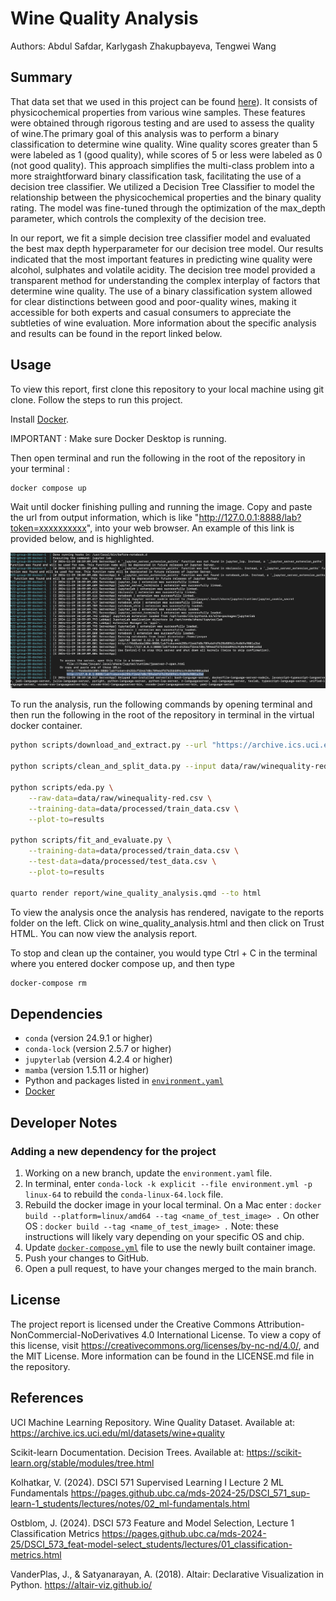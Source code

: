 # Wine Quality Analysis

Authors: Abdul Safdar, Karlygash Zhakupbayeva, Tengwei Wang

## Summary

That data set that we used in this project can be found [here](https://archive.ics.uci.edu/dataset/186/wine+quality)). It consists of physicochemical properties from various wine samples. These features were obtained through rigorous testing and are used to assess the quality of wine.The primary goal of this analysis was to perform a binary classification to determine wine quality. Wine quality scores greater than 5 were labeled as 1 (good quality), while scores of 5 or less were labeled as 0 (not good quality). This approach simplifies the multi-class problem into a more straightforward binary classification task, facilitating the use of a decision tree classifier. We utilized a Decision Tree Classifier to model the relationship between the physicochemical properties and the binary quality rating. The model was fine-tuned through the optimization of the max_depth parameter, which controls the complexity of the decision tree. 

In our report, we fit a simple decision tree classifier model and evaluated the best max depth hyperparameter for our decision tree model. Our results indicated that the most important features in predicting wine quality were alcohol, sulphates and volatile acidity. The decision tree model provided a transparent method for understanding the complex interplay of factors that determine wine quality. The use of a binary classification system allowed for clear distinctions between good and poor-quality wines, making it accessible for both experts and casual consumers to appreciate the subtleties of wine evaluation. More information about the specific analysis and results can be found in the report linked below.

## Usage

To view this report, first clone this repository to your local machine using git clone. Follow the steps to run this project.

Install [Docker](https://www.docker.com/get-started).

IMPORTANT : Make sure Docker Desktop is running.

Then open terminal and run the following in the root of the repository in your terminal :

``` bash
docker compose up
```

Wait until docker finishing pulling and running the image. Copy and paste the url from output information, which is like "<http://127.0.0.1:8888/lab?token=xxxxxxxxxx>", into your web browser. An example of this link is provided below, and is highlighted.

![Example Terminal Link to Enter into Browser Highlighted](img/terminal_docker_link_example_nov_29.png)

To run the analysis, run the following commands by opening terminal and then run the following in the root of the repository in terminal in the virtual docker container.

``` bash
python scripts/download_and_extract.py --url "https://archive.ics.uci.edu/static/public/186/wine+quality.zip" --output_dir data/raw

python scripts/clean_and_split_data.py --input data/raw/winequality-red.csv --output_dir data/processed 

python scripts/eda.py \
    --raw-data=data/raw/winequality-red.csv \
    --training-data=data/processed/train_data.csv \
    --plot-to=results

python scripts/fit_and_evaluate.py \
    --training-data=data/processed/train_data.csv \
    --test-data=data/processed/test_data.csv \
    --plot-to=results

quarto render report/wine_quality_analysis.qmd --to html
```

To view the analysis once the analysis has rendered, navigate to the reports folder on the left. Click on wine_quality_analysis.html and then click on Trust HTML. You can now view the analysis report.

To stop and clean up the container, you would type Ctrl + C in the terminal where you entered docker compose up, and then type

``` bash
docker-compose rm
```

## Dependencies

-   `conda` (version 24.9.1 or higher)
-   `conda-lock` (version 2.5.7 or higher)
-   `jupyterlab` (version 4.2.4 or higher)
-   `mamba` (version 1.5.11 or higher)
-   Python and packages listed in [`environment.yaml`](environment.yaml)
-   [Docker](https://www.docker.com/get-started)

## Developer Notes

### Adding a new dependency for the project

1)  Working on a new branch, update the `environment.yaml` file.
2)  In terminal, enter `conda-lock -k explicit --file environment.yml -p linux-64` to rebuild the `conda-linux-64.lock` file.
3)  Rebuild the docker image in your local terminal. On a Mac enter : `docker build --platform=linux/amd64 --tag <name_of_test_image> .` On other OS : `docker build --tag <name_of_test_image> .` Note: these instructions will likely vary depending on your specific OS and chip.
4)  Update [`docker-compose.yml`](docker-compose.yml) file to use the newly built container image.
5)  Push your changes to GitHub.
6)  Open a pull request, to have your changes merged to the main branch.

## License

The project report is licensed under the Creative Commons Attribution-NonCommercial-NoDerivatives 4.0 International License. To view a copy of this license, visit <https://creativecommons.org/licenses/by-nc-nd/4.0/>, and the MIT License. More information can be found in the LICENSE.md file in the repository.

## References

UCI Machine Learning Repository. Wine Quality Dataset. Available at: <https://archive.ics.uci.edu/ml/datasets/wine+quality>

Scikit-learn Documentation. Decision Trees. Available at: <https://scikit-learn.org/stable/modules/tree.html>

Kolhatkar, V. (2024). DSCI 571 Supervised Learning I Lecture 2 ML Fundamentals <https://pages.github.ubc.ca/mds-2024-25/DSCI_571_sup-learn-1_students/lectures/notes/02_ml-fundamentals.html>

Ostblom, J. (2024). DSCI 573 Feature and Model Selection, Lecture 1 Classification Metrics <https://pages.github.ubc.ca/mds-2024-25/DSCI_573_feat-model-select_students/lectures/01_classification-metrics.html>

VanderPlas, J., & Satyanarayan, A. (2018). Altair: Declarative Visualization in Python. <https://altair-viz.github.io/>
